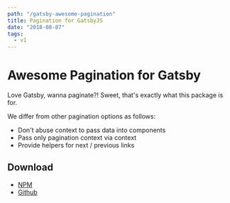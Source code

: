 ```yaml
---
path: "/gatsby-awesome-pagination"
title: Pagination for GatsbyJS 
date: "2018-08-07"
tags:
  - v1
---
```


# Awesome Pagination for Gatsby

Love Gatsby, wanna paginate?! Sweet, that's exactly what this package is for.

We differ from other pagination options as follows:

* Don't abuse context to pass data into components
* Pass only pagination context via context
* Provide helpers for next / previous links

## Download
* [NPM](https://www.npmjs.com/package/gatsby-awesome-pagination)
* [Github](https://github.com/GatsbyCentral/gatsby-awesome-pagination)



